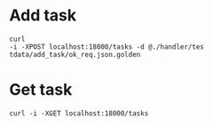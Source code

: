 # Add task
```
curl 
-i -XPOST localhost:18000/tasks -d @./handler/tes
tdata/add_task/ok_req.json.golden
```

# Get task
```
curl -i -XGET localhost:18000/tasks
```